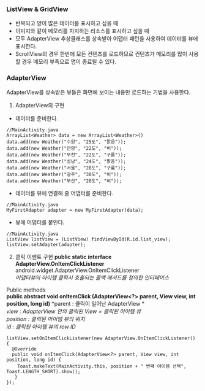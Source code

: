 ### ListView & GridView 
- 반복되고 양이 많은 데이터를 표시하고 싶을 때
- 이미지와 같이 메모리를 차지하는 리소스를 표시하고 싶을 때    
- 모두 AdapterView 추상클래스를 상속받아 어댑터 패턴을 사용하여 데이터를 뷰에 표시한다.
- ScrollView의 경우 한번에 모든 컨텐츠를 로드하므로 컨텐츠가 메모리를 많이 사용할 경우 메모리 부족으로 앱이 종료될 수 있다.

### AdapterView
AdapterView를 상속받은 뷰들은 화면에 보이는 내용만 로드하는 기법을 사용한다.

1. AdapterView의 구현
- 데이터를 준비한다.
```{.java}
//MainActivity.java
ArrayList<Weather> data = new ArrayList<Weather>()
data.add(new Weather("수원", "25도", "맑음"));
data.add(new Weather("안양", "22도", "비"));
data.add(new Weather("부천", "22도", "구름"));
data.add(new Weather("성남", "24도", "맑음"));
data.add(new Weather("서울", "28도", "구름"));
data.add(new Weather("광주", "30도", "비"));
data.add(new Weather("부산", "20도", "비"));
```
- 데이터를 뷰에 연결해 줄 어댑터를 준비한다.
```{.java}
//MainActivity.java
MyFirstAdapter adapter = new MyFirstAdapter(data);
```
- 뷰에 어댑터를 붙인다.
```{.java}
//MainActivity.java
ListView listView = (ListView) findViewById(R.id.list_view);
listView.setAdapter(adapter);
```
2. 클릭 이벤트 구현
**public static interface AdapterView.OnItemClickListener**    
android.widget.AdapterView.OnItemClickListener    
*어댑터뷰의 아이템 클릭시 호출되는 콜백 메서드를 정의한 인터페이스*

Public methods    
**public abstract void onItemClick (AdapterView<?> parent, View view, int position, long id)**
*parent : 클릭이 일어난 AdapterView *    
*view : AdapterView 안의 클릭된 View = 클릭된 아이템 뷰*    
*position : 클릭된 아이템 뷰의 위치*    
*id : 클릭된 아이템 뷰의 row ID*


```{.java}
listView.setOnItemClickListener(new AdapterView.OnItemClickListener() {
  @Override
  public void onItemClick(AdapterView<?> parent, View view, int position, long id) {
    Toast.makeText(MainActivity.this, position + " 번째 아이템 선택", Toast.LENGTH_SHORT).show();
   }
});
```
